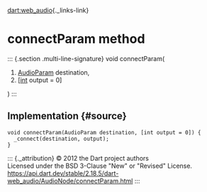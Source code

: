 [dart:web\_audio](../../dart-web_audio/dart-web_audio-library){._links-link}

connectParam method
===================

::: {.section .multi-line-signature}
void connectParam(

1.  [AudioParam](../audioparam-class) destination,
2.  \[[int](../../dart-core/int-class) output = 0\]

)
:::

Implementation {#source}
--------------

``` {.language-dart data-language="dart"}
void connectParam(AudioParam destination, [int output = 0]) {
  _connect(destination, output);
}
```

::: {._attribution}
© 2012 the Dart project authors\
Licensed under the BSD 3-Clause \"New\" or \"Revised\" License.\
<https://api.dart.dev/stable/2.18.5/dart-web_audio/AudioNode/connectParam.html>
:::
